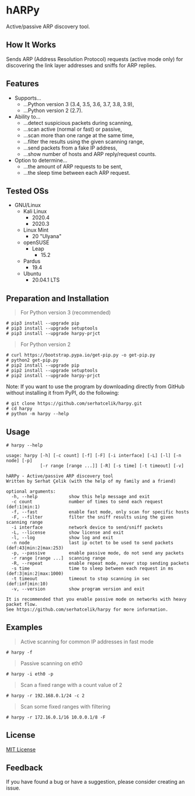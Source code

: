 # hARPy

Active/passive ARP discovery tool.

## How It Works

Sends ARP (Address Resolution Protocol) requests (active mode only) for discovering the link layer addresses and sniffs for ARP replies.

## Features

- Supports...
    - ...Python version 3 (3.4, 3.5, 3.6, 3.7, 3.8, 3.9),
    - ...Python version 2 (2.7).
- Ability to...
    - ...detect suspicious packets during scanning,
    - ...scan active (normal or fast) or passive,
    - ...scan more than one range at the same time,
    - ...filter the results using the given scanning range,
    - ...send packets from a fake IP address,
    - ...show number of hosts and ARP reply/request counts.
- Option to determine...
    - ...the amount of ARP requests to be sent,
    - ...the sleep time between each ARP request.

## Tested OSs

- GNU/Linux
    - Kali Linux
        - 2020.4
        - 2020.3
    - Linux Mint
        - 20 "Ulyana"
    - openSUSE
        - Leap
            - 15.2
    - Pardus
        - 19.4
    - Ubuntu
        - 20.04.1 LTS

## Preparation and Installation

> For Python version 3 (recommended)

```
# pip3 install --upgrade pip
# pip3 install --upgrade setuptools
# pip3 install --upgrade harpy-prjct
```

> For Python version 2

```
# curl https://bootstrap.pypa.io/get-pip.py -o get-pip.py
# python2 get-pip.py
# pip2 install --upgrade pip
# pip2 install --upgrade setuptools
# pip2 install --upgrade harpy-prjct
```

Note: If you want to use the program by downloading directly from GitHub without installing it from PyPI, do the following:

```
# git clone https://github.com/serhatcelik/harpy.git
# cd harpy
# python -m harpy --help
```

## Usage

```
# harpy --help
```

```
usage: harpy [-h] [-c count] [-f] [-F] [-i interface] [-L] [-l] [-n node] [-p]
             [-r range [range ...]] [-R] [-s time] [-t timeout] [-v]

hARPy - Active/passive ARP discovery tool
Written by Serhat Çelik (with the help of my family and a friend)

optional arguments:
  -h, --help            show this help message and exit
  -c count              number of times to send each request (def:1|min:1)
  -f, --fast            enable fast mode, only scan for specific hosts
  -F, --filter          filter the sniff results using the given scanning range
  -i interface          network device to send/sniff packets
  -L, --license         show license and exit
  -l, --log             show log and exit
  -n node               last ip octet to be used to send packets (def:43|min:2|max:253)
  -p, --passive         enable passive mode, do not send any packets
  -r range [range ...]  scanning range
  -R, --repeat          enable repeat mode, never stop sending packets
  -s time               time to sleep between each request in ms (def:3|min:2|max:1000)
  -t timeout            timeout to stop scanning in sec (def:inf|min:10)
  -v, --version         show program version and exit

It is recommended that you enable passive mode on networks with heavy packet flow.
See https://github.com/serhatcelik/harpy for more information.
```

## Examples

> Active scanning for common IP addresses in fast mode

```
# harpy -f
```

> Passive scanning on eth0

```
# harpy -i eth0 -p
```

> Scan a fixed range with a count value of 2

```
# harpy -r 192.168.0.1/24 -c 2
```

> Scan some fixed ranges with filtering

```
# harpy -r 172.16.0.1/16 10.0.0.1/8 -F
```

## License

[MIT License](https://choosealicense.com/licenses/mit/)

## Feedback

If you have found a bug or have a suggestion, please consider creating an issue.
